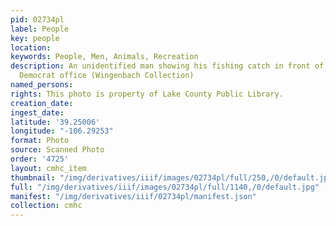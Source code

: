 ```yaml
---
pid: 02734pl
label: People
key: people
location: 
keywords: People, Men, Animals, Recreation
description: An unidentified man showing his fishing catch in front of the Herald
  Democrat office (Wingenbach Collection)
named_persons: 
rights: This photo is property of Lake County Public Library.
creation_date: 
ingest_date: 
latitude: '39.25006'
longitude: "-106.29253"
format: Photo
source: Scanned Photo
order: '4725'
layout: cmhc_item
thumbnail: "/img/derivatives/iiif/images/02734pl/full/250,/0/default.jpg"
full: "/img/derivatives/iiif/images/02734pl/full/1140,/0/default.jpg"
manifest: "/img/derivatives/iiif/02734pl/manifest.json"
collection: cmhc
---
```

